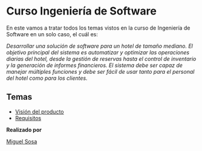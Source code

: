 # Curso Ingeniería de Software

En este vamos a tratar todos los temas vistos en la curso de Ingeniería de Software en un solo caso, el cuál es:

_Desarrollar una solución de software para un hotel de tamaño mediano. El objetivo principal del sistema es automatizar y optimizar las operaciones diarias del hotel, desde la gestión de reservas hasta el control de inventario y la generación de informes financieros. El sistema debe ser capaz de manejar múltiples funciones y debe ser fácil de usar tanto para el personal del hotel como para los clientes._

## Temas

- [Visión del producto](Vision.md)
- [Requisitos](Requisitos.md)

**Realizado por**

[Miguel Sosa](https://github.com/msosav)
